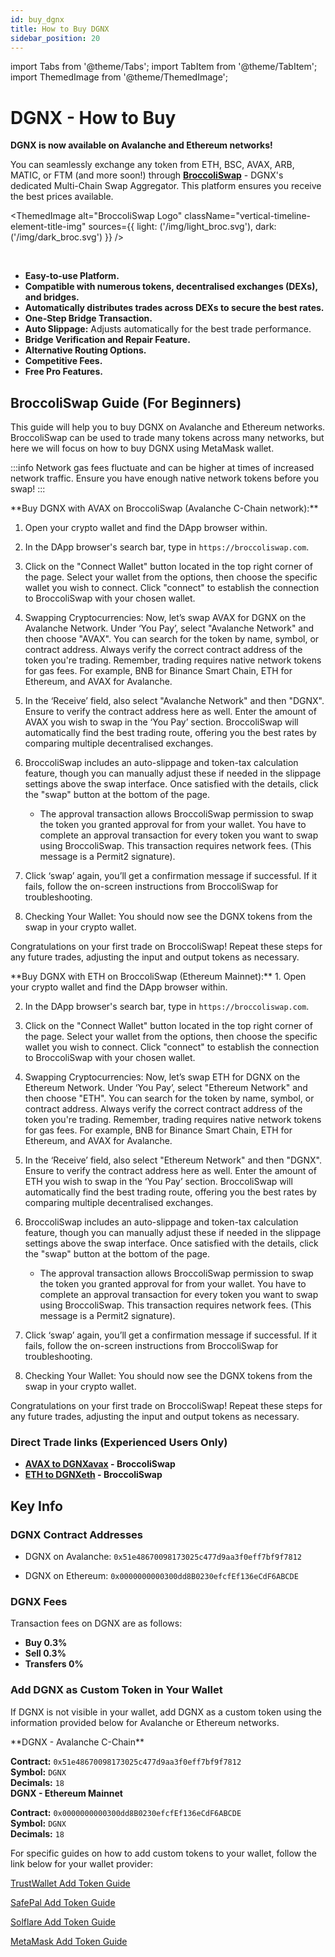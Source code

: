```yaml
---
id: buy_dgnx
title: How to Buy DGNX
sidebar_position: 20
---
```

import Tabs from '@theme/Tabs';
import TabItem from '@theme/TabItem';
import ThemedImage from '@theme/ThemedImage';


# DGNX - How to Buy

**DGNX is now available on Avalanche and Ethereum networks!**

You can seamlessly exchange any token from ETH, BSC, AVAX, ARB, MATIC, or FTM (and more soon!) through **[BroccoliSwap](https://broccoliswap.com)** - DGNX's dedicated Multi-Chain Swap Aggregator. This platform ensures you receive the best prices available.

<ThemedImage
  alt="BroccoliSwap Logo"
  className="vertical-timeline-element-title-img"
  sources={{
    light: ('/img/light_broc.svg'),
    dark: ('/img/dark_broc.svg')
  }}
/>

<br/>

- **Easy-to-use Platform.**
- **Compatible with numerous tokens, decentralised exchanges (DEXs), and bridges.**
- **Automatically distributes trades across DEXs to secure the best rates.**
- **One-Step Bridge Transaction.**
- **Auto Slippage:** Adjusts automatically for the best trade performance.
- **Bridge Verification and Repair Feature.**
- **Alternative Routing Options.**
- **Competitive Fees.**
- **Free Pro Features.**


## BroccoliSwap Guide (For Beginners)
This guide will help you to buy DGNX on Avalanche and Ethereum networks. BroccoliSwap can be used to trade many tokens across many networks, but here we will focus on how to buy DGNX using MetaMask wallet.

:::info
Network gas fees fluctuate and can be higher at times of increased network traffic. Ensure you have enough native network tokens before you swap!
:::

<Tabs>
  <TabItem value="Avalanche" label="Buy DGNX on Avalanche" default>
  **Buy DGNX with AVAX on BroccoliSwap (Avalanche C-Chain network):**

1. Open your crypto wallet and find the DApp browser within.

2. In the DApp browser's search bar, type in `https://broccoliswap.com`.

3. Click on the "Connect Wallet" button located in the top right corner of the page. Select your wallet from the options, then choose the specific wallet you wish to connect. Click "connect" to establish the connection to BroccoliSwap with your chosen wallet.

4. Swapping Cryptocurrencies: Now, let’s swap AVAX for DGNX on the Avalanche Network.
Under ‘You Pay’, select "Avalanche Network" and then choose "AVAX". You can search for the token by name, symbol, or contract address. Always verify the correct contract address of the token you're trading.
Remember, trading requires native network tokens for gas fees. For example, BNB for Binance Smart Chain, ETH for Ethereum, and AVAX for Avalanche.

5. In the ‘Receive’ field, also select "Avalanche Network" and then "DGNX". Ensure to verify the contract address here as well. Enter the amount of AVAX you wish to swap in the ‘You Pay’ section. BroccoliSwap will automatically find the best trading route, offering you the best rates by comparing multiple decentralised exchanges.

6. BroccoliSwap includes an auto-slippage and token-tax calculation feature, though you can manually adjust these if needed in the slippage settings above the swap interface. Once satisfied with the details, click the "swap" button at the bottom of the page. 
    - The approval transaction allows BroccoliSwap permission to swap the token you granted approval for from your wallet. You have to complete an approval transaction for every token you want to swap using BroccoliSwap. This transaction requires network fees. (This message is a Permit2 signature).

7. Click ‘swap’ again, you’ll get a confirmation message if successful. If it fails, follow the on-screen instructions from BroccoliSwap for troubleshooting.

8. Checking Your Wallet: You should now see the DGNX tokens from the swap in your crypto wallet.

Congratulations on your first trade on BroccoliSwap! Repeat these steps for any future trades, adjusting the input and output tokens as necessary.


  </TabItem>
  <TabItem value="Ethereum" label="Buy DGNX on Ethereum">
  **Buy DGNX with ETH on BroccoliSwap (Ethereum Mainnet):**
1. Open your crypto wallet and find the DApp browser within.

2. In the DApp browser's search bar, type in `https://broccoliswap.com`.

3. Click on the "Connect Wallet" button located in the top right corner of the page. Select your wallet from the options, then choose the specific wallet you wish to connect. Click "connect" to establish the connection to BroccoliSwap with your chosen wallet.

4. Swapping Cryptocurrencies: Now, let’s swap ETH for DGNX on the Ethereum Network.
Under ‘You Pay’, select "Ethereum Network" and then choose "ETH". You can search for the token by name, symbol, or contract address. Always verify the correct contract address of the token you're trading.
Remember, trading requires native network tokens for gas fees. For example, BNB for Binance Smart Chain, ETH for Ethereum, and AVAX for Avalanche.

5. In the ‘Receive’ field, also select "Ethereum Network" and then "DGNX". Ensure to verify the contract address here as well. Enter the amount of ETH you wish to swap in the ‘You Pay’ section. BroccoliSwap will automatically find the best trading route, offering you the best rates by comparing multiple decentralised exchanges.

6. BroccoliSwap includes an auto-slippage and token-tax calculation feature, though you can manually adjust these if needed in the slippage settings above the swap interface. Once satisfied with the details, click the "swap" button at the bottom of the page. 
    - The approval transaction allows BroccoliSwap permission to swap the token you granted approval for from your wallet. You have to complete an approval transaction for every token you want to swap using BroccoliSwap. This transaction requires network fees. (This message is a Permit2 signature).

7. Click ‘swap’ again, you’ll get a confirmation message if successful. If it fails, follow the on-screen instructions from BroccoliSwap for troubleshooting.

8. Checking Your Wallet: You should now see the DGNX tokens from the swap in your crypto wallet.

Congratulations on your first trade on BroccoliSwap! Repeat these steps for any future trades, adjusting the input and output tokens as necessary.


  </TabItem>
</Tabs>


### Direct Trade links (Experienced Users Only)
- **[AVAX to DGNXavax](https://broccoliswap.com/?swap=5-AVAX-to-DGNX) - BroccoliSwap**
- **[ETH to DGNXeth](https://broccoliswap.com/?swap=0.1-ETH-to-DGNX-1) - BroccoliSwap**

## Key Info

### DGNX Contract Addresses

- DGNX on Avalanche: `0x51e48670098173025c477d9aa3f0eff7bf9f7812`

- DGNX on Ethereum: `0x0000000000300dd8B0230efcfEf136eCdF6ABCDE`

### DGNX Fees
Transaction fees on DGNX are as follows:  
- **Buy 0.3%**   
- **Sell 0.3%**   
- **Transfers 0%**  


### Add DGNX as Custom Token in Your Wallet
If DGNX is not visible in your wallet, add DGNX as a custom token using the information provided below for Avalanche or Ethereum networks.

<Tabs>
  <TabItem value="DGNXavax" label="Avalanche" default>
**DGNX - Avalanche C-Chain**   

**Contract:** `0x51e48670098173025c477d9aa3f0eff7bf9f7812`  
**Symbol:** `DGNX`  
**Decimals:** `18`  
  </TabItem>
  <TabItem value="DGNXeth" label="Ethereum">
**DGNX - Ethereum Mainnet**  

**Contract:** `0x0000000000300dd8B0230efcfEf136eCdF6ABCDE`  
**Symbol:** `DGNX`  
**Decimals:** `18`  
  </TabItem>
</Tabs>

For specific guides on how to add custom tokens to your wallet, follow the link below for your wallet provider:

[TrustWallet Add Token Guide](https://community.trustwallet.com/t/how-to-add-a-custom-token/213)

[SafePal Add Token Guide](https://docs.safepal.io/safepal-app/token-coin-management/add-delete-coin)

[Solflare Add Token Guide](https://help.solflare.com/en/articles/6364564-adding-a-new-asset-token-and-closing-a-token-account)

[MetaMask Add Token Guide](https://support.metamask.io/hc/en-us/articles/360015489031-How-to-display-tokens-in-MetaMask)